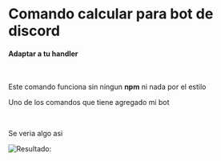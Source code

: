 # Comando calcular para bot de discord

<h4> Adaptar a tu handler </h4>
<br>

<p> Este comando funciona sin ningun <b>npm</b> ni nada por el estilo </p>
<p> Uno de los comandos que tiene agregado mi bot </p>

<br>
<p> Se veria algo asi </p>
<img src="https://media.discordapp.net/attachments/983230353806331905/989987795336585296/unknown.png" title="Resultado:">
